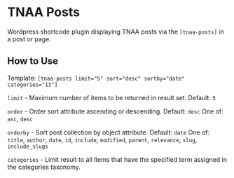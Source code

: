 # TNAA Posts
Wordpress shortcode plugin displaying TNAA posts via the `[tnaa-posts]` in a post or page.

## How to Use

Template: `[tnaa-posts limit="5" sort="desc" sortby="date" categories="13"]` 

`limit` - Maximum number of items to be returned in result set.
Default: `5`

`order` - Order sort attribute ascending or descending.
Default: `desc`
One of: `asc`, `desc`

`orderby` - Sort post collection by object attribute.
Default: `date`
One of: `title`, `author`, `date`, `id`, `include`, `modified`, `parent`, `relevance`, `slug`, `include_slugs`

`categories` - Limit result to all items that have the specified term assigned in the categories taxonomy.

